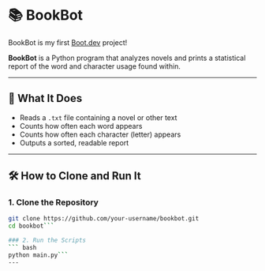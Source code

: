# 📚 BookBot

BookBot is my first [Boot.dev](https://www.boot.dev) project!

**BookBot** is a Python program that analyzes novels and prints a statistical report of the word and character usage found within.

---

## 🚀 What It Does

- Reads a `.txt` file containing a novel or other text
- Counts how often each word appears
- Counts how often each character (letter) appears
- Outputs a sorted, readable report

---

## 🛠️ How to Clone and Run It

### 1. Clone the Repository

```bash
git clone https://github.com/your-username/bookbot.git
cd bookbot```

### 2. Run the Scripts
``` bash
python main.py```
---
